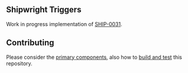 Shipwright Triggers
-------------------

Work in progress implementation of [SHIP-0031][SHIP-0031].

## Contributing

Please consider the [primary components](./docs/components.md), also how to [build and test](./docs/building.md) this repository.

[SHIP-0031]: https://github.com/shipwright-io/community/blob/main/ships/0031-shipwright-trigger.md
